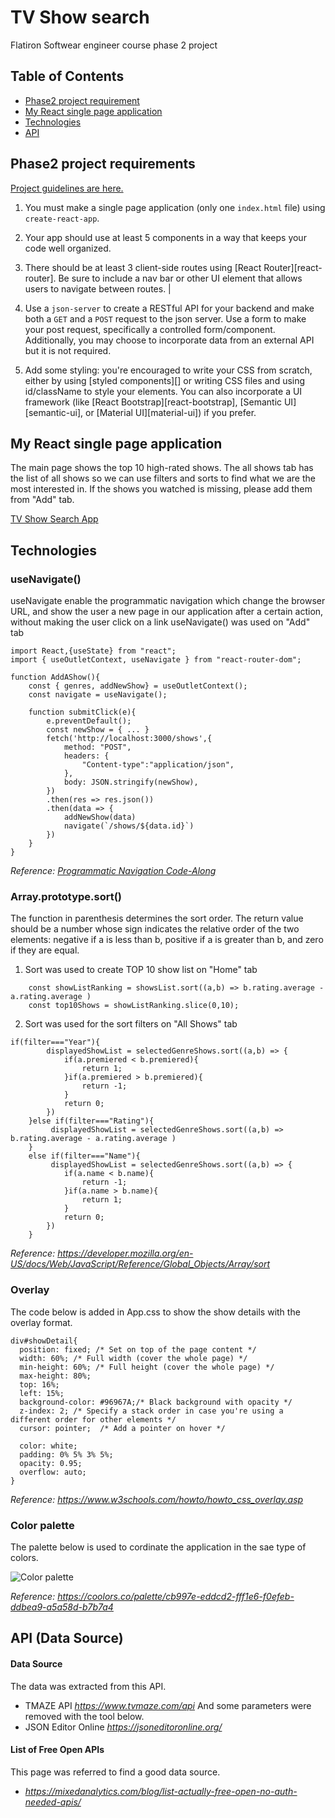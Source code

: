 # TV Show search 
Flatiron Softwear engineer course phase 2 project 

## Table of Contents
* [Phase2 project requirement](#phase2-project-requirements)
* [My React single page application](#my-react-single-page-application)
* [Technologies](#technologies)
* [API](#apidata-source)


## Phase2 project requirements

[Project guidelines are here. ](https://github.com/learn-co-curriculum/react-hooks-phase-2-project)

1. You must make a single page application (only one `index.html` file) using
   `create-react-app`.
2. Your app should use at least 5 components in a way that keeps your code well
   organized.
3. There should be at least 3 client-side routes using [React
   Router][react-router]. Be sure to include a nav bar or other UI element that
   allows users to navigate between routes.              |

4. Use a `json-server` to create a RESTful API for your backend and make both a
   `GET` and a `POST` request to the json server. Use a form to make your post
   request, specifically a controlled form/component. Additionally, you may
   choose to incorporate data from an external API but it is not required.

5. Add some styling: you're encouraged to write your CSS from scratch, either by
   using [styled components][] or writing CSS files and using id/className to
   style your elements. You can also incorporate a UI framework (like [React
   Bootstrap][react-bootstrap], [Semantic UI][semantic-ui], or [Material
   UI][material-ui]) if you prefer.

## My React single page application
The main page shows the top 10 high-rated shows. The all shows tab has the list of all shows so we can use filters and sorts to find what we are the most interested in. If the shows you watched is missing, please add them from "Add" tab.  

[TV Show Search App](https://github.com/RumiYo/phase-2-project/assets/131638126/709d5c26-cb57-4b60-bd62-c260774e9b4c)

## Technologies

### useNavigate()
useNavigate enable the programmatic navigation which change the browser URL, and show the user a new page in our application after a certain action, without making the user click on a link
useNavigate() was used on "Add" tab
```
import React,{useState} from "react";
import { useOutletContext, useNavigate } from "react-router-dom";

function AddAShow(){
    const { genres, addNewShow} = useOutletContext();
    const navigate = useNavigate();

    function submitClick(e){
        e.preventDefault();
        const newShow = { ... }
        fetch('http://localhost:3000/shows',{
            method: "POST",
            headers: {
                "Content-type":"application/json",
            },
            body: JSON.stringify(newShow),
        })
        .then(res => res.json())
        .then(data => {
            addNewShow(data)
            navigate(`/shows/${data.id}`)
        })
    }
}

```
_Reference: [Programmatic Navigation Code-Along](https://learning.flatironschool.com/courses/6558/assignments/259603?module_item_id=616056)_

### Array.prototype.sort()
The function in parenthesis determines the sort order. The return value should be a number whose sign indicates the relative order of the two elements: negative if a is less than b, positive if a is greater than b, and zero if they are equal. 
1. Sort was used to create TOP 10 show list on "Home" tab
```
    const showListRanking = showsList.sort((a,b) => b.rating.average - a.rating.average )
    const top10Shows = showListRanking.slice(0,10);
```
2. Sort was used for the sort filters on "All Shows" tab
```
if(filter==="Year"){
        displayedShowList = selectedGenreShows.sort((a,b) => {
            if(a.premiered < b.premiered){
                return 1;
            }if(a.premiered > b.premiered){
                return -1;
            }
            return 0;
        })
    }else if(filter==="Rating"){
         displayedShowList = selectedGenreShows.sort((a,b) => b.rating.average - a.rating.average )
    }
    else if(filter==="Name"){
         displayedShowList = selectedGenreShows.sort((a,b) => {
            if(a.name < b.name){
                return -1;
            }if(a.name > b.name){
                return 1;
            }
            return 0;
        })
    }  
```

_Reference: https://developer.mozilla.org/en-US/docs/Web/JavaScript/Reference/Global_Objects/Array/sort_

### Overlay
The code below is added in App.css to show the show details with the overlay format.
```
div#showDetail{
  position: fixed; /* Set on top of the page content */
  width: 60%; /* Full width (cover the whole page) */
  min-height: 60%; /* Full height (cover the whole page) */
  max-height: 80%;
  top: 16%;
  left: 15%;
  background-color: #96967A;/* Black background with opacity */
  z-index: 2; /* Specify a stack order in case you're using a different order for other elements */
  cursor: pointer;  /* Add a pointer on hover */

  color: white;
  padding: 0% 5% 3% 5%;
  opacity: 0.95;
  overflow: auto;
}
```
_Reference:  https://www.w3schools.com/howto/howto_css_overlay.asp_


### Color palette
The palette below is used to cordinate the application in the sae type of colors.

![Color palette](https://github.com/RumiYo/phase-2-project/assets/131638126/b146777e-8909-4a2f-adb8-8e0400ac8472)

_Reference:  https://coolors.co/palette/cb997e-eddcd2-fff1e6-f0efeb-ddbea9-a5a58d-b7b7a4_


## API (Data Source)
#### Data Source
The data was extracted from this API.
- TMAZE API    _https://www.tvmaze.com/api_
And some parameters were removed with the tool below.
- JSON Editor Online    _https://jsoneditoronline.org/_

#### List of Free Open APIs
This page was referred to find a good data source.
- _https://mixedanalytics.com/blog/list-actually-free-open-no-auth-needed-apis/_






